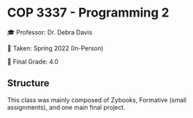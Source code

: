 
# COP 3337 - Programming 2

🎓 Professor: Dr. Debra Davis

📓 Taken: Spring 2022 (In-Person)

🎯 Final Grade: 4.0

## Structure

This class was mainly composed of Zybooks, Formative (small assignments), and one main final project.